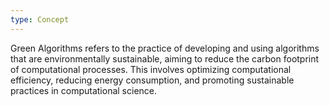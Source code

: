 ```yaml
---
type: Concept
---
```


Green Algorithms refers to the practice of developing and using algorithms that are environmentally sustainable, aiming to reduce the carbon footprint of computational processes. This involves optimizing computational efficiency, reducing energy consumption, and promoting sustainable practices in computational science.